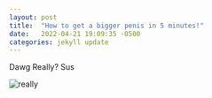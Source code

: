 ```yaml
---
layout: post
title:  "How to get a bigger penis in 5 minutes!"
date:   2022-04-21 19:09:35 -0500
categories: jekyll update
---
```


Dawg Really? Sus

![really](https://c.tenor.com/QA6mPKs100UAAAAC/caught-in.gif)

